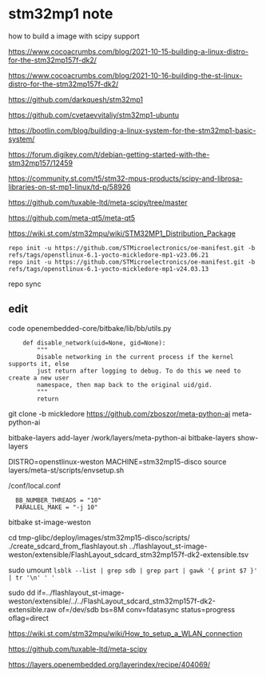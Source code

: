 # stm32mp1 note
how to build a image with scipy support

https://www.cocoacrumbs.com/blog/2021-10-15-building-a-linux-distro-for-the-stm32mp157f-dk2/

https://www.cocoacrumbs.com/blog/2021-10-16-building-the-st-linux-distro-for-the-stm32mp157f-dk2/

https://github.com/darkquesh/stm32mp1

https://github.com/cvetaevvitaliy/stm32mp1-ubuntu

https://bootlin.com/blog/building-a-linux-system-for-the-stm32mp1-basic-system/

https://forum.digikey.com/t/debian-getting-started-with-the-stm32mp157/12459


https://community.st.com/t5/stm32-mpus-products/scipy-and-librosa-libraries-on-st-mp1-linux/td-p/58926

https://github.com/tuxable-ltd/meta-scipy/tree/master

https://github.com/meta-qt5/meta-qt5


https://wiki.st.com/stm32mpu/wiki/STM32MP1_Distribution_Package


    repo init -u https://github.com/STMicroelectronics/oe-manifest.git -b refs/tags/openstlinux-6.1-yocto-mickledore-mp1-v23.06.21
    repo init -u https://github.com/STMicroelectronics/oe-manifest.git -b refs/tags/openstlinux-6.1-yocto-mickledore-mp1-v24.03.13

repo sync
## edit

code openembedded-core/bitbake/lib/bb/utils.py

        def disable_network(uid=None, gid=None):
            """
            Disable networking in the current process if the kernel supports it, else
            just return after logging to debug. To do this we need to create a new user
            namespace, then map back to the original uid/gid.
            """
            return

  git clone -b mickledore https://github.com/zboszor/meta-python-ai meta-python-ai

  bitbake-layers add-layer /work/layers/meta-python-ai
  bitbake-layers show-layers


DISTRO=openstlinux-weston MACHINE=stm32mp15-disco source layers/meta-st/scripts/envsetup.sh

/conf/local.conf

      BB_NUMBER_THREADS = "10"
      PARALLEL_MAKE = "-j 10"

bitbake st-image-weston


cd tmp-glibc/deploy/images/stm32mp15-disco/scripts/
./create_sdcard_from_flashlayout.sh ../flashlayout_st-image-weston/extensible/FlashLayout_sdcard_stm32mp157f-dk2-extensible.tsv 


sudo umount `lsblk --list | grep sdb | grep part | gawk '{ print $7 }' | tr '\n' ' '`

sudo dd if=../flashlayout_st-image-weston/extensible/../../FlashLayout_sdcard_stm32mp157f-dk2-extensible.raw of=/dev/sdb bs=8M conv=fdatasync status=progress oflag=direct




https://wiki.st.com/stm32mpu/wiki/How_to_setup_a_WLAN_connection

https://github.com/tuxable-ltd/meta-scipy

https://layers.openembedded.org/layerindex/recipe/404069/
